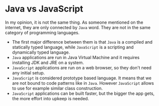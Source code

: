 # Java vs JavaScript

In my opinion, it is not the same thing. As someone mentioned on the internet, they are only connected by `Java` word.
They are not in the same category of programming languages.
- The first major difference between them is that `Java` is a compiled and statically typed language, while `JavaScript` is a scripting and dynamically typed language.
- `Java` applications are run in Java Virtual Machine and it requires installing JDK and JRE on a system.
- `JavaScript` applications are run on a web browser, so they don't need any initial setup. 
- `JavaScript` is considered prototype based language. It means that we are not bound to code patterns like in `Java`. However `JavaScript` allows to use for example similar class construction.
- `JavaScript` applications can be built faster, but the bigger the app gets, the more effort into upkeep is needed.